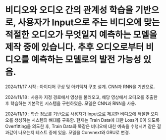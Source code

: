 # 비디오와 오디오 간의 관계성 학습을 기반으로, 사용자가 Input으로 주는 비디오에 맞는 적절한 오디오가 무엇일지 예측하는 모델을 제작 중에 있습니다. 추후 오디오로부터 비디오를 예측하는 모델로의 발전 가능성 있음.

2024/11/17 시작 : 아이디어 구상 및 아키텍쳐 구조 설계. CNN과 RNN을 기반으로.

2024/11/18 : 사용자 지정 경로에서 영상을 불러오고, 해당 영상에서 오디오를 추출한 후 학습하는 기본적인 시스템을 구현하였음. 모델은 CNN과 RNN을 사용.

2024/11/19 : 학습 정보를 기반으로 사용자가 Input으로 제공한 비디오에 적절한 오디오를 생성하는 시스템의 뼈대를 구축함. 현재는 Train Data에 대한 Loss가 0이 되도록 Overfitting을 의도한 후, Train Data와 똑같은 비디오에 대한 예측을 수행시켜 같은 결과값이 나오는지 테스트 중에 있음. 모델을 Convnext와 GRU로 변경.
